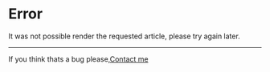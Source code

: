 # Error

It was not possible render the requested article, please try again later.

---

If you think thats a bug please,[Contact me](https://www.linkedin.com/in/ivan-f-m-medeiros/)

